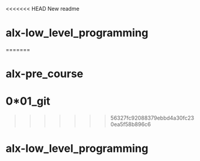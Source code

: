 <<<<<<< HEAD
New  readme
# alx-low_level_programming
=======
# alx-pre_course
# 0*01_git
>>>>>>> 56327fc92088379ebbd4a30fc230ea5f58b896c6
# alx-low_level_programming
